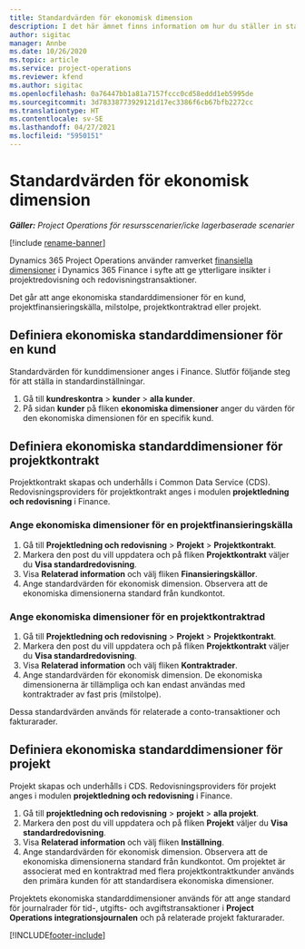 ```yaml
---
title: Standardvärden för ekonomisk dimension
description: I det här ämnet finns information om hur du ställer in standardvärden för ekonomiska dimensioner.
author: sigitac
manager: Annbe
ms.date: 10/26/2020
ms.topic: article
ms.service: project-operations
ms.reviewer: kfend
ms.author: sigitac
ms.openlocfilehash: 0a76447bb1a81a7157fccc0cd58eddd1eb5995de
ms.sourcegitcommit: 3d78338773929121d17ec3386f6cb67bfb2272cc
ms.translationtype: HT
ms.contentlocale: sv-SE
ms.lasthandoff: 04/27/2021
ms.locfileid: "5950151"
---
```

# <a name="financial-dimension-defaults"></a>Standardvärden för ekonomisk dimension

_**Gäller:** Project Operations för resursscenarier/icke lagerbaserade scenarier_

[!include [rename-banner](~/includes/cc-data-platform-banner.md)]

Dynamics 365 Project Operations använder ramverket [finansiella dimensioner](/dynamics365/finance/general-ledger/financial-dimensions) i Dynamics 365 Finance i syfte att ge ytterligare insikter i projektredovisning och redovisningstransaktioner.

Det går att ange ekonomiska standarddimensioner för en kund, projektfinansieringskälla, milstolpe, projektkontraktrad eller projekt.

## <a name="define-default-financial-dimensions-for-a-customer"></a>Definiera ekonomiska standarddimensioner för en kund

Standardvärden för kunddimensioner anges i Finance. Slutför följande steg för att ställa in standardinställningar.

1. Gå till **kundreskontra** > **kunder** > **alla kunder**.
2. På sidan **kunder** på fliken **ekonomiska dimensioner** anger du värden för den ekonomiska dimensionen för en specifik kund.

## <a name="define-default-financial-dimensions-for-project-contracts"></a>Definiera ekonomiska standarddimensioner för projektkontrakt

Projektkontrakt skapas och underhålls i Common Data Service (CDS). Redovisningsproviders för projektkontrakt anges i modulen **projektledning och redovisning** i Finance.

### <a name="set-financial-dimensions-for-a-project-funding-source"></a>Ange ekonomiska dimensioner för en projektfinansieringskälla

1. Gå till **Projektledning och redovisning** > **Projekt** > **Projektkontrakt**.
2. Markera den post du vill uppdatera och på fliken **Projektkontrakt** väljer du **Visa standardredovisning**.
3. Visa **Relaterad information** och välj fliken **Finansieringskällor**.
4. Ange standardvärden för ekonomisk dimension. Observera att de ekonomiska dimensionerna standard från kundkontot.

### <a name="set-financial-dimensions-for-a-project-contract-line"></a>Ange ekonomiska dimensioner för en projektkontraktrad

1. Gå till **Projektledning och redovisning** > **Projekt** > **Projektkontrakt**.
2. Markera den post du vill uppdatera och på fliken **Projektkontrakt** väljer du **Visa standardredovisning**.
3. Visa **Relaterad information** och välj fliken **Kontraktrader**.
4. Ange standardvärden för ekonomisk dimension. De ekonomiska dimensionerna är tillämpliga och kan endast användas med kontraktrader av fast pris (milstolpe).

Dessa standardvärden används för relaterade a conto-transaktioner och fakturarader.

## <a name="define-default-financial-dimensions-for-projects"></a>Definiera ekonomiska standarddimensioner för projekt

Projekt skapas och underhålls i CDS. Redovisningsproviders för projekt anges i modulen **projektledning och redovisning** i Finance.

1. Gå till **projektledning och redovisning** > **projekt** > **alla projekt**.
2. Markera den post du vill uppdatera och på fliken **Projekt** väljer du **Visa standardredovisning**.
3. Visa **Relaterad information** och välj fliken **Inställning**.
4. Ange standardvärden för ekonomisk dimension. Observera att de ekonomiska dimensionerna standard från kundkontot. Om projektet är associerat med en kontraktrad med flera projektkontraktkunder används den primära kunden för att standardisera ekonomiska dimensioner.

Projektets ekonomiska standarddimensioner används för att ange standard för journalrader för tid-, utgifts- och avgiftstransaktioner i **Project Operations integrationsjournalen** och på relaterade projekt fakturarader.


[!INCLUDE[footer-include](../includes/footer-banner.md)]